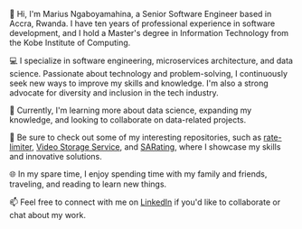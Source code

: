 👋 Hi, I'm Marius Ngaboyamahina, a Senior Software Engineer based in Accra, Rwanda. I have ten years of professional experience in software development, and I hold a Master's degree in Information Technology from the Kobe Institute of Computing.

💻 I specialize in software engineering, microservices architecture, and data science. Passionate about technology and problem-solving, I continuously seek new ways to improve my skills and knowledge. I'm also a strong advocate for diversity and inclusion in the tech industry.

🌱 Currently, I'm learning more about data science, expanding my knowledge, and looking to collaborate on data-related projects.

🔭 Be sure to check out some of my interesting repositories, such as [rate-limiter](https://github.com/ntezi/rate-limiter), [Video Storage Service](https://github.com/Ntezi/video-storage-service), and [SARating](https://github.com/ntezi/SARating), where I showcase my skills and innovative solutions.

🌐 In my spare time, I enjoy spending time with my family and friends, traveling, and reading to learn new things.

📫 Feel free to connect with me on [LinkedIn](https://www.linkedin.com/in/ntezi) if you'd like to collaborate or chat about my work.
